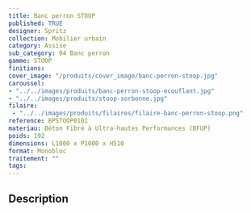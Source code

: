 ```yaml
---
title: Banc perron STOOP 
published: TRUE
designer: Spritz
collection: Mobilier urbain
category: Assise
sub_category: 04 Banc perron
gamme: STOOP
finitions: 
cover_image: "/produits/cover_image/banc-perron-stoop.jpg"
caroussel: 
- "../../images/produits/banc-perron-stoop-ecouflant.jpg"
- "../../images/produits/stoop-sorbonne.jpg"
filaire: 
 - "../../images/produits/filaires/filaire-banc-perron-stoop.png"
reference: BPSTOOP0101
materiau: Béton Fibré à Ultra-hautes Performances (BFUP)
poids: 192
dimensions: L1000 x P1000 x H510 
format: Monobloc
traitement: ""
tags: 
---
```


## Description
